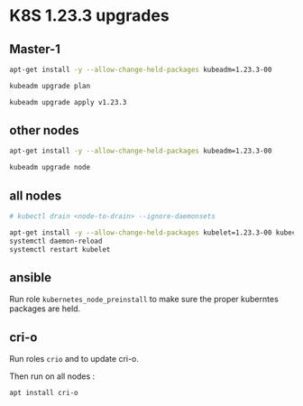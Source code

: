 # K8S 1.23.3 upgrades

## Master-1

```bash
apt-get install -y --allow-change-held-packages kubeadm=1.23.3-00

kubeadm upgrade plan

kubeadm upgrade apply v1.23.3
```

## other nodes

```bash
apt-get install -y --allow-change-held-packages kubeadm=1.23.3-00

kubeadm upgrade node
```

## all nodes

```bash
# kubectl drain <node-to-drain> --ignore-daemonsets

apt-get install -y --allow-change-held-packages kubelet=1.23.3-00 kubectl=1.23.3-00
systemctl daemon-reload
systemctl restart kubelet
```

## ansible

Run role `kubernetes_node_preinstall` to make sure the proper kuberntes packages are held.

## cri-o

Run roles `crio` and to update cri-o.

Then run on all nodes :

```bash
apt install cri-o
```
